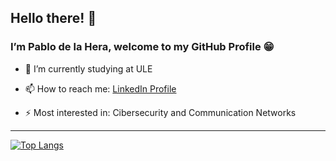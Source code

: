 ## Hello there! 👋 
### I’m Pablo de la Hera, welcome to my GitHub Profile 😁


- 🌱 I’m currently studying at ULE

- 📫 How to reach me:
  <a href="https://es.linkedin.com/in/pablo-de-la-hera-martinez-88a3b819a">LinkedIn Profile</a>

- ⚡ Most interested in:
  Cibersecurity and Communication Networks
  
<hr> 
</hr>

[![Top Langs](https://github-readme-stats.vercel.app/api/top-langs/?username=pdelam01)](https://github.com/pdelam01/github-readme-stats)
